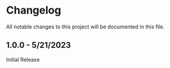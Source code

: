# Changelog

All notable changes to this project will be documented in this file.

## 1.0.0 - 5/21/2023

Initial Release
